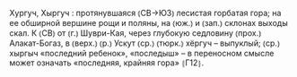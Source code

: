 ---
---

Хургуч, Хыргуч
: протянувшаяся ⦅СВ→ЮЗ⦆ лесистая горбатая гора; на ее обширной вершине рощи и поляны, на ⦅юж.⦆ и ⦅зап.⦆ склонах выходы скал. К ⦅СВ⦆ от ⦅г.⦆ Шуври-Кая, через глубокую седловину ⦅прох.⦆ Алакат-Богаз, в ⦅верх.⦆ ⦅р.⦆ Ускут ⦅ср.⦆ ⦅тюрк.⦆ хёргуч – выпуклый; ⦅ср.⦆ хыргыч «последний ребенок», «последыш» – в переносном смысле может означать «последняя, крайняя гора» ⦃Г12⦄.
